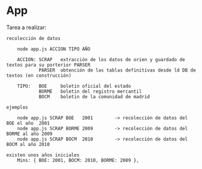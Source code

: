 ﻿# App

Tarea a realizar:

	recolección de datos

		node app.js ACCION TIPO AÑO

		ACCION: SCRAP	extracción de los datos de orien y guardado de textos para su porterior PARSER
				PARSER	obtención de las tablas definitivas desde ld DB de textos (en construcción)

		TIPO:	BOE		boletin oficial del estado
				BORME	boletin del registro mercantil
				BOCM	boletin de la comunidad de madrid

	ejemplos
		
		node app.js SCRAP BOE 	2001		-> recolección de datos del BOE el año	2001
		node app.js SCRAP BORME	2009		-> recolección de datos del BORME al año 2009
		node app.js SCRAP BOCM	2010		-> recolección de datos del BOCM al año 2010

	existen unos años iniciales
		Mins: { BOE: 2001, BOCM: 2010, BORME: 2009 },
	
